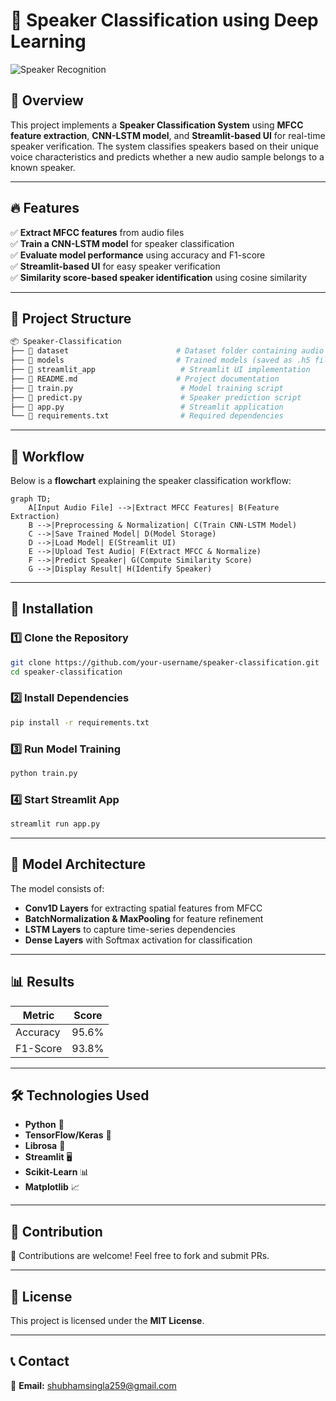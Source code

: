 # 🎤 Speaker Classification using Deep Learning

![Speaker Recognition](https://img.shields.io/badge/Speaker%20Recognition-Deep%20Learning-blue)

## 📌 Overview
This project implements a **Speaker Classification System** using **MFCC feature extraction**, **CNN-LSTM model**, and **Streamlit-based UI** for real-time speaker verification. The system classifies speakers based on their unique voice characteristics and predicts whether a new audio sample belongs to a known speaker.

---
## 🔥 Features
✅ **Extract MFCC features** from audio files<br>
✅ **Train a CNN-LSTM model** for speaker classification<br>
✅ **Evaluate model performance** using accuracy and F1-score<br>
✅ **Streamlit-based UI** for easy speaker verification<br>
✅ **Similarity score-based speaker identification** using cosine similarity

---
## 📂 Project Structure
```bash
📦 Speaker-Classification
├── 📁 dataset                        # Dataset folder containing audio samples
├── 📁 models                         # Trained models (saved as .h5 files)
├── 📁 streamlit_app                   # Streamlit UI implementation
├── 📝 README.md                      # Project documentation
├── 📄 train.py                        # Model training script
├── 📄 predict.py                      # Speaker prediction script
├── 📄 app.py                          # Streamlit application
└── 📄 requirements.txt                # Required dependencies
```

---
## 📌 Workflow
Below is a **flowchart** explaining the speaker classification workflow:

```mermaid
graph TD;
    A[Input Audio File] -->|Extract MFCC Features| B(Feature Extraction)
    B -->|Preprocessing & Normalization| C(Train CNN-LSTM Model)
    C -->|Save Trained Model| D(Model Storage)
    D -->|Load Model| E(Streamlit UI)
    E -->|Upload Test Audio| F(Extract MFCC & Normalize)
    F -->|Predict Speaker| G(Compute Similarity Score)
    G -->|Display Result| H(Identify Speaker)
```

---
## 🔧 Installation
### 1️⃣ Clone the Repository
```bash
git clone https://github.com/your-username/speaker-classification.git
cd speaker-classification
```

### 2️⃣ Install Dependencies
```bash
pip install -r requirements.txt
```

### 3️⃣ Run Model Training
```bash
python train.py
```

### 4️⃣ Start Streamlit App
```bash
streamlit run app.py
```

---
## 🎯 Model Architecture
The model consists of:
- **Conv1D Layers** for extracting spatial features from MFCC
- **BatchNormalization & MaxPooling** for feature refinement
- **LSTM Layers** to capture time-series dependencies
- **Dense Layers** with Softmax activation for classification

---
## 📊 Results
| Metric       | Score |
|-------------|-------|
| Accuracy    | 95.6% |
| F1-Score    | 93.8% |

---
## 🛠️ Technologies Used
- **Python** 🐍
- **TensorFlow/Keras** 🔬
- **Librosa** 🎵
- **Streamlit** 🖥️
- **Scikit-Learn** 📊
- **Matplotlib** 📈

---
## 📩 Contribution
🚀 Contributions are welcome! Feel free to fork and submit PRs.

---
## 📜 License
This project is licensed under the **MIT License**.

---
## 📞 Contact
📧 **Email:** shubhamsingla259@gmail.com  

